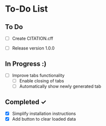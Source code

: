 # To-Do List

## To Do
- [ ] Create CITATION.cff
- [ ] Release version 1.0.0



## In Progress :)
- [ ] Improve tabs functionality
  - [ ] Enable closing of tabs
  - [ ] Automatically show newly generated tab

## Completed ✓
- [x] Simplify installation instructions
- [x] Add button to clear loaded data
